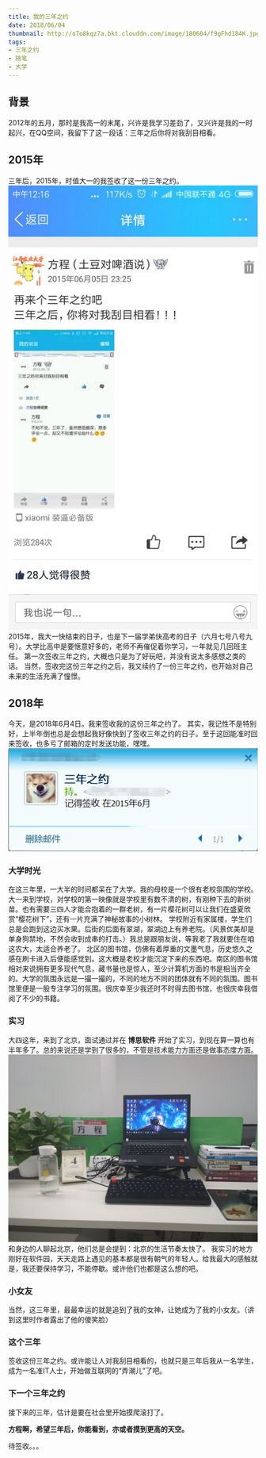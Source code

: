 ```yaml
---
title: 我的三年之约
date: 2018/06/04
thumbnail: http://o7o8kqz7a.bkt.clouddn.com/image/180604/f9gFhd184K.jpg
tags:
- 三年之约 
- 随笔
- 大学
---
```

## 背景
2012年的五月，那时是我高一的末尾，兴许是我学习差劲了，又兴许是我的一时起兴，在QQ空间，我留下了这一段话：三年之后你将对我刮目相看。
<!-- more -->
## 2015年
三年后，2015年，时值大一的我签收了这一份三年之约。
![2015年](/blogimg/13.jpg)
2015年，我大一快结束的日子，也是下一届学弟快高考的日子（六月七号八号九号）。大学比高中是要惬意好多的，老师不再催促着你学习，一年就见几回班主任。
第一次签收三年之约，大概也只是为了好玩吧，并没有说太多感想之类的话。
当然，签收完这份三年之约之后，我又续约了一份三年之约，也开始对自己未来的生活充满了憧憬。
## 2018年
今天，是2018年6月4日。我来签收我的这份三年之约了。
其实，我记性不是特别好，上半年倒也总是会想起我好像快到了签收三年之约的日子。至于这回能准时回来签收，也多亏了邮箱的定时发送功能，嘿嘿。
![提醒我签收的邮件](/blogimg/24.png)

### 大学时光
在这三年里，一大半的时间都呆在了大学。我的母校是一个很有老校氛围的学校。
大一来到学校，对学校的第一映像就是学校里有数不清的树，有刚种下去的新树苗。也有需要三四人才能合抱着的一群老树，有一片樱花树可以让我们在盛夏欣赏“樱花树下”，还有一片充满了神秘故事的小树林。
学校附近有家属楼，学生们总是会跑到这边买水果。后街的后面有翠湖，翠湖边上有养老院。（风景优美却是单身狗禁地，不然会收到成串的打击。）我总是跟朋友说，等我老了我就要住在咱这农大，太适合养老了。
北区的图书馆，仿佛有着厚重的文墨气息，历史悠久之感在刷卡进入后便能感觉到。这大概是老校才能沉淀下来的东西吧。南区的图书馆相对来说拥有更多现代气息，藏书量也是惊人，至少计算机方面的书是相当齐全的。大学的氛围永远是一撮一撮的，不同的地方不同的团体就有不同的氛围。图书馆里便是一股专注学习的氛围。很庆幸至少我还时不时得去图书馆，也很庆幸我借阅了不少的书籍。

### 实习
大四这年，来到了北京，面试通过并在 **博思软件** 开始了实习，到现在算一算也有半年多了。总的来说还是学到了很多的，不管是技术能力方面还是做事态度方面。
![我的办公桌](/blogimg/7.jpg)
和身边的人聊起北京，他们总是会提到：北京的生活节奏太快了。
我实习的地方刚好在软件园，天天走路上遇见的基本都是很有朝气的年轻人。给我最大的感触就是，我还要保持学习，不能停歇。或许他们也都是这么想的吧。

### 小女友
当然，这三年里，最最幸运的就是追到了我的女神，让她成为了我的小女友。（讲到这里时作者露出了他的傻笑脸）

### 这个三年
签收这份三年之约。或许能让人对我刮目相看的，也就只是三年后我从一名学生，成为一名准IT人士，开始做互联网的“弄潮儿”了吧。

### 下一个三年之约
接下来的三年，估计是要在社会里开始摸爬滚打了。

**方程啊，希望三年后，你能看到，亦或者摸到更高的天空。**

待签收。。。
